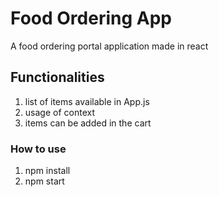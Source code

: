 # Food Ordering App
A food ordering portal application made in react


## Functionalities
1) list of items available in App.js
2) usage of context
3) items can be added in the cart


### How to use
1) npm install
2) npm start